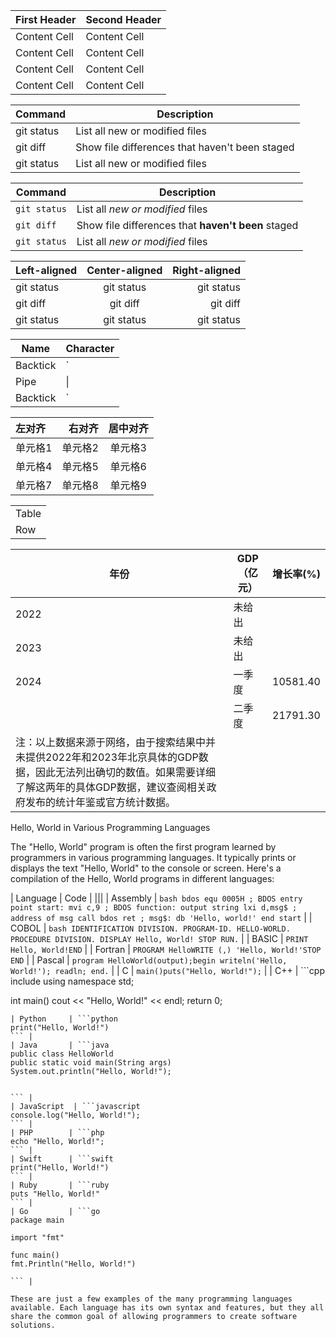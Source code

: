 
| First Header  | Second Header |
| ------------- | ------------- |
| Content Cell  | Content Cell  |
| Content Cell  | Content Cell  |
| Content Cell  | Content Cell  |
| Content Cell  | Content Cell  |


| Command | Description |
| --- | --- |
| git status | List all new or modified files |
| git diff | Show file differences that haven't been staged |
| git status | List all new or modified files |


| Command | Description |
| --- | --- |
| `git status` | List all *new or modified* files |
| `git diff` | Show file differences that **haven't been** staged |
| `git status` | List all *new or modified* files |


| Left-aligned | Center-aligned | Right-aligned |
| :---         |     :---:      |          ---: |
| git status   | git status     | git status    |
| git diff     | git diff       | git diff      |
| git status   | git status     | git status    |


| Name     | Character |
| ---      | ---       |
| Backtick | `         |
| Pipe     | \|        |
| Backtick | `         |


| 左对齐  | 右对齐   | 居中对齐 |
|:-------|--------:|:-------:|
| 单元格1 | 单元格2 | 单元格3 |
| 单元格4 | 单元格5 | 单元格6 |
| 单元格7 | 单元格8 | 单元格9 |

<table>
  <tr>
    <td>Table</td>
  </tr>
  <tr>
    <td>Row</td>
  </tr>
</table>



| 年份 | GDP（亿元） | 增长率(%) |
| ---- | ---------- | -------- |
| 2022 | 未给出    |          |
| 2023 | 未给出    |          |
| 2024 | 一季度    | 10581.40 |
|      | 二季度    | 21791.30 |
| 注：以上数据来源于网络，由于搜索结果中并未提供2022年和2023年北京具体的GDP数据，因此无法列出确切的数值。如果需要详细了解这两年的具体GDP数据，建议查阅相关政府发布的统计年鉴或官方统计数据。 |




 Hello, World in Various Programming Languages

The "Hello, World" program is often the first program learned by programmers in various programming languages. It typically prints or displays the text "Hello, World" to the console or screen. Here's a compilation of the Hello, World programs in different languages:

| Language    | Code |
|||
| Assembly    | ```bash
bdos equ 0005H
; BDOS entry point
start:
mvi c,9
; BDOS function: output string
lxi d,msg$
; address of msg
call bdos
ret
;
msg$:
db 'Hello, world!'
end
start``` |
| COBOL      | ```bash
IDENTIFICATION DIVISION.
PROGRAM-ID. HELLO-WORLD.
PROCEDURE DIVISION.
DISPLAY Hello, World!
STOP RUN.``` |
| BASIC      | ```PRINT Hello, World!END``` |
| Fortran    | ```PROGRAM HelloWRITE (,) 'Hello, World!'STOP END``` |
| Pascal     | ```program HelloWorld(output);begin writeln('Hello, World!'); readln; end.``` |
| C          | ```main()puts("Hello, World!");``` |
| C++        | ```cpp
include <iostream>
using namespace std;

int main() 
cout << "Hello, World!" << endl;
return 0;
 ``` |
| Python     | ```python
print("Hello, World!")
``` |
| Java       | ```java
public class HelloWorld 
public static void main(String args) 
System.out.println("Hello, World!");


``` |
| JavaScript  | ```javascript
console.log("Hello, World!");
``` |
| PHP        | ```php
echo "Hello, World!";
``` |
| Swift      | ```swift
print("Hello, World!")
``` |
| Ruby       | ```ruby
puts "Hello, World!"
``` |
| Go         | ```go
package main

import "fmt"

func main() 
fmt.Println("Hello, World!")

``` |

These are just a few examples of the many programming languages available. Each language has its own syntax and features, but they all share the common goal of allowing programmers to create software solutions.  
















